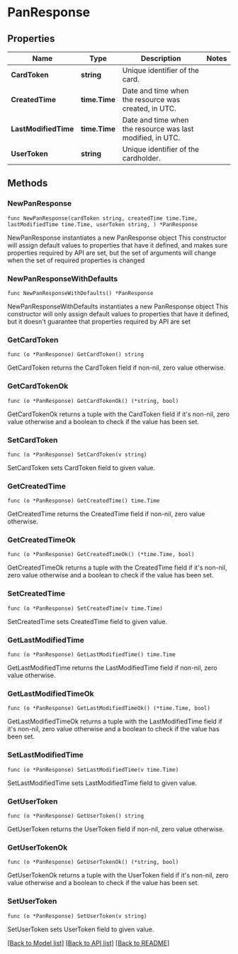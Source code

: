 # PanResponse

## Properties

Name | Type | Description | Notes
------------ | ------------- | ------------- | -------------
**CardToken** | **string** | Unique identifier of the card. | 
**CreatedTime** | **time.Time** | Date and time when the resource was created, in UTC. | 
**LastModifiedTime** | **time.Time** | Date and time when the resource was last modified, in UTC. | 
**UserToken** | **string** | Unique identifier of the cardholder. | 

## Methods

### NewPanResponse

`func NewPanResponse(cardToken string, createdTime time.Time, lastModifiedTime time.Time, userToken string, ) *PanResponse`

NewPanResponse instantiates a new PanResponse object
This constructor will assign default values to properties that have it defined,
and makes sure properties required by API are set, but the set of arguments
will change when the set of required properties is changed

### NewPanResponseWithDefaults

`func NewPanResponseWithDefaults() *PanResponse`

NewPanResponseWithDefaults instantiates a new PanResponse object
This constructor will only assign default values to properties that have it defined,
but it doesn't guarantee that properties required by API are set

### GetCardToken

`func (o *PanResponse) GetCardToken() string`

GetCardToken returns the CardToken field if non-nil, zero value otherwise.

### GetCardTokenOk

`func (o *PanResponse) GetCardTokenOk() (*string, bool)`

GetCardTokenOk returns a tuple with the CardToken field if it's non-nil, zero value otherwise
and a boolean to check if the value has been set.

### SetCardToken

`func (o *PanResponse) SetCardToken(v string)`

SetCardToken sets CardToken field to given value.


### GetCreatedTime

`func (o *PanResponse) GetCreatedTime() time.Time`

GetCreatedTime returns the CreatedTime field if non-nil, zero value otherwise.

### GetCreatedTimeOk

`func (o *PanResponse) GetCreatedTimeOk() (*time.Time, bool)`

GetCreatedTimeOk returns a tuple with the CreatedTime field if it's non-nil, zero value otherwise
and a boolean to check if the value has been set.

### SetCreatedTime

`func (o *PanResponse) SetCreatedTime(v time.Time)`

SetCreatedTime sets CreatedTime field to given value.


### GetLastModifiedTime

`func (o *PanResponse) GetLastModifiedTime() time.Time`

GetLastModifiedTime returns the LastModifiedTime field if non-nil, zero value otherwise.

### GetLastModifiedTimeOk

`func (o *PanResponse) GetLastModifiedTimeOk() (*time.Time, bool)`

GetLastModifiedTimeOk returns a tuple with the LastModifiedTime field if it's non-nil, zero value otherwise
and a boolean to check if the value has been set.

### SetLastModifiedTime

`func (o *PanResponse) SetLastModifiedTime(v time.Time)`

SetLastModifiedTime sets LastModifiedTime field to given value.


### GetUserToken

`func (o *PanResponse) GetUserToken() string`

GetUserToken returns the UserToken field if non-nil, zero value otherwise.

### GetUserTokenOk

`func (o *PanResponse) GetUserTokenOk() (*string, bool)`

GetUserTokenOk returns a tuple with the UserToken field if it's non-nil, zero value otherwise
and a boolean to check if the value has been set.

### SetUserToken

`func (o *PanResponse) SetUserToken(v string)`

SetUserToken sets UserToken field to given value.



[[Back to Model list]](../README.md#documentation-for-models) [[Back to API list]](../README.md#documentation-for-api-endpoints) [[Back to README]](../README.md)


